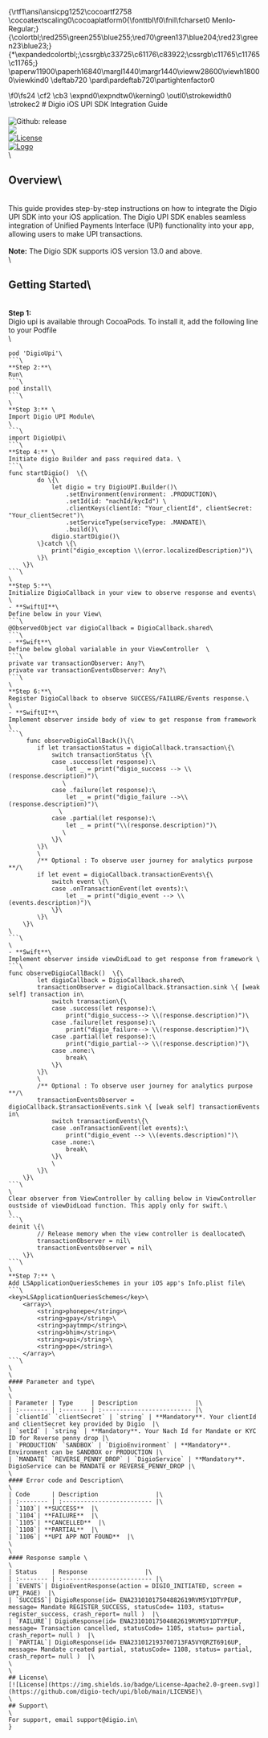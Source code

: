 {\rtf1\ansi\ansicpg1252\cocoartf2758
\cocoatextscaling0\cocoaplatform0{\fonttbl\f0\fnil\fcharset0 Menlo-Regular;}
{\colortbl;\red255\green255\blue255;\red70\green137\blue204;\red23\green23\blue23;}
{\*\expandedcolortbl;;\cssrgb\c33725\c61176\c83922;\cssrgb\c11765\c11765\c11765;}
\paperw11900\paperh16840\margl1440\margr1440\vieww28600\viewh18000\viewkind0
\deftab720
\pard\pardeftab720\partightenfactor0

\f0\fs24 \cf2 \cb3 \expnd0\expndtw0\kerning0
\outl0\strokewidth0 \strokec2 # Digio iOS UPI SDK Integration Guide\
\
![Github: release](https://img.shields.io/github/v/release/digio-tech/upi)\
[![](https://jitpack.io/v/digio-tech/upi.svg)](https://jitpack.io/#digio-tech/upi)\
[![License](https://img.shields.io/badge/License-Apache2.0-green.svg)](https://github.com/digio-tech/upi/blob/main/LICENSE)\
[![Logo](https://img.shields.io/badge/Powered%20by-Digio-2979BF.svg)](https://www.digio.in)\
\
## Overview\
\
This guide provides step-by-step instructions on how to integrate the Digio UPI SDK into your iOS application. The Digio UPI SDK enables seamless integration of Unified Payments Interface (UPI) functionality into your app, allowing users to make UPI transactions.\
\
**Note:** The Digio SDK supports iOS version 13.0 and above.\
\
## Getting Started\
\
**Step 1:**\
Digio upi is available through CocoaPods. To install it, add the following line to your Podfile \
\
```\
pod 'DigioUpi'\
```\
**Step 2:**\
Run\
```\
pod install\
```\
\
**Step 3:** \
Import Digio UPI Module\
\
```\
import DigioUpi\
```\
**Step 4:** \
Initiate digio Builder and pass required data. \
```\
func startDigio()  \{\
        do \{\
            let digio = try DigioUPI.Builder()\
                .setEnvironment(environment: .PRODUCTION)\
                .setId(id: "nachId/kycId") \
                .clientKeys(clientId: "Your_clientId", clientSecret: "Your_clientSecret")\
                .setServiceType(serviceType: .MANDATE)\
                .build()\
            digio.startDigio()\
        \}catch \{\
            print("digio_exception \\(error.localizedDescription)")\
        \}\
    \}\
```\
\
**Step 5:**\
Initialize DigioCallback in your view to observe response and events\
\
- **SwiftUI**\
Define below in your View\
```\
@ObservedObject var digioCallback = DigioCallback.shared\
```\
- **Swift**\
Define below global varialable in your ViewController  \
```\
private var transactionObserver: Any?\
private var transactionEventsObserver: Any?\
```\
\
**Step 6:**\
Register DigioCallback to observe SUCCESS/FAILURE/Events response.\
\
- **SwiftUI**\
Implement observer inside body of view to get response from framework \
```\
     func observeDigioCallBack()\{\
        if let transactionStatus = digioCallback.transaction\{\
            switch transactionStatus \{\
            case .success(let response):\
                let _ = print("digio_success --> \\(response.description)")\
               \
            case .failure(let response):\
                let _ = print("digio_failure -->\\(response.description)")\
              \
            case .partial(let response):\
                let _ = print("\\(response.description)")\
               \
            \}\
        \}\
        \
        /** Optional : To observe user journey for analytics purpose  **/\
        if let event = digioCallback.transactionEvents\{\
            switch event \{\
            case .onTransactionEvent(let events):\
                let _ = print("digio_event --> \\(events.description)")\
            \}\
        \}\
    \}\
\
```\
\
- **Swift**\
Implement observer inside viewDidLoad to get response from framework \
```\
func observeDigioCallBack()  \{\
        let digioCallback = DigioCallback.shared\
        transactionObserver = digioCallback.$transaction.sink \{ [weak self] transaction in\
            switch transaction\{\
            case .success(let response):\
                print("digio_success--> \\(response.description)")\
            case .failure(let response):\
                print("digio_failure--> \\(response.description)")\
            case .partial(let response):\
                print("digio_partial--> \\(response.description)")\
            case .none:\
                break\
            \}\
        \}\
        \
        /** Optional : To observe user journey for analytics purpose  **/\
        transactionEventsObserver = digioCallback.$transactionEvents.sink \{ [weak self] transactionEvents in\
            switch transactionEvents\{\
            case .onTransactionEvent(let events):\
                print("digio_event --> \\(events.description)")\
            case .none:\
                break\
            \}\
            \
        \}\
    \}\
```\
\
Clear observer from ViewController by calling below in ViewController oustside of viewDidLoad function. This apply only for swift.\
\
```\
deinit \{\
        // Release memory when the view controller is deallocated\
        transactionObserver = nil\
        transactionEventsObserver = nil\
    \}\
```\
\
**Step 7:** \
Add LSApplicationQueriesSchemes in your iOS app's Info.plist file\
```\
<key>LSApplicationQueriesSchemes</key>\
	<array>\
		<string>phonepe</string>\
		<string>gpay</string>\
		<string>paytmmp</string>\
		<string>bhim</string>\
		<string>upi</string>\
		<string>ppe</string>\
	</array>\
```\
\
\
#### Parameter and type\
\
\
| Parameter | Type     | Description                |\
| :-------- | :------- | :------------------------- |\
| `clientId` `clientSecret` | `string` | **Mandatory**. Your clientId and clientSecret key provided by Digio  |\
| `setId` | `string` | **Mandatory**. Your Nach Id for Mandate or KYC ID for Reverse penny drop |\
| `PRODUCTION` `SANDBOX` | `DigioEnvironment` | **Mandatory**. Environment can be SANDBOX or PRODUCTION |\
| `MANDATE` `REVERSE_PENNY_DROP` | `DigioService` | **Mandatory**. DigioService can be MANDATE or REVERSE_PENNY_DROP |\
\
#### Error code and Description\
\
| Code      | Description                |\
| :-------- | :------------------------- |\
| `1103`| **SUCCESS**  |\
| `1104`| **FAILURE**  |\
| `1105`| **CANCELLED**  |\
| `1108`| **PARTIAL**  |\
| `1106`| **UPI APP NOT FOUND**  |\
\
\
#### Response sample \
\
| Status    | Response                |\
| :-------- | :------------------------- |\
| `EVENTS`| DigioEventResponse(action = DIGIO_INITIATED, screen = UPI_PAGE)  |\
| `SUCCESS`| DigioResponse(id= ENA23101017504882619RVM5Y1DTYPEUP, message= Mandate REGISTER_SUCCESS, statusCode= 1103, status= register_success, crash_report= null )  |\
| `FAILURE`| DigioResponse(id= ENA23101017504882619RVM5Y1DTYPEUP, message= Transaction cancelled, statusCode= 1105, status= partial, crash_report= null )  |\
| `PARTIAL`| DigioResponse(id= ENA231012193700713FA5VYQRZT6916UP, message= Mandate created partial, statusCode= 1108, status= partial, crash_report= null )  |\
\
\
## License\
[![License](https://img.shields.io/badge/License-Apache2.0-green.svg)](https://github.com/digio-tech/upi/blob/main/LICENSE)\
\
## Support\
\
For support, email support@digio.in\
}